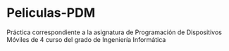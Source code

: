 # Peliculas-PDM
Práctica correspondiente a la asignatura de Programación de Dispositivos Móviles de 4 curso del grado de Ingeniería Informática

